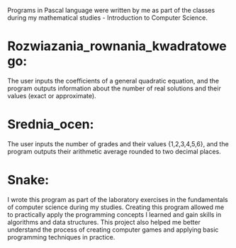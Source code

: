Programs in Pascal language were written by me as part of the classes during my mathematical studies - Introduction to Computer Science.

# Rozwiazania_rownania_kwadratowego:
The user inputs the coefficients of a general quadratic equation, and the program outputs information about the number of real solutions and their values (exact or approximate).

# Srednia_ocen:
The user inputs the number of grades and their values {1,2,3,4,5,6}, and the program outputs their arithmetic average rounded to two decimal places.

# Snake:
I wrote this program as part of the laboratory exercises in the fundamentals of computer science during my studies. Creating this program allowed me to practically apply the programming concepts I learned and gain skills in algorithms and data structures. This project also helped me better understand the process of creating computer games and applying basic programming techniques in practice.